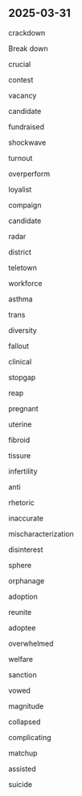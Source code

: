 ## 2025-03-31

crackdown

Break down

crucial

contest

vacancy

candidate

fundraised

shockwave

turnout

overperform

loyalist

compaign

candidate

radar

district

teletown

workforce

asthma

trans

diversity

fallout

clinical

stopgap

reap

pregnant

uterine

fibroid

tissure

infertility

anti

rhetoric

inaccurate

mischaracterization

disinterest

sphere

orphanage

adoption

reunite

adoptee

overwhelmed

welfare

sanction

vowed

magnitude

collapsed

complicating

matchup

assisted

suicide

